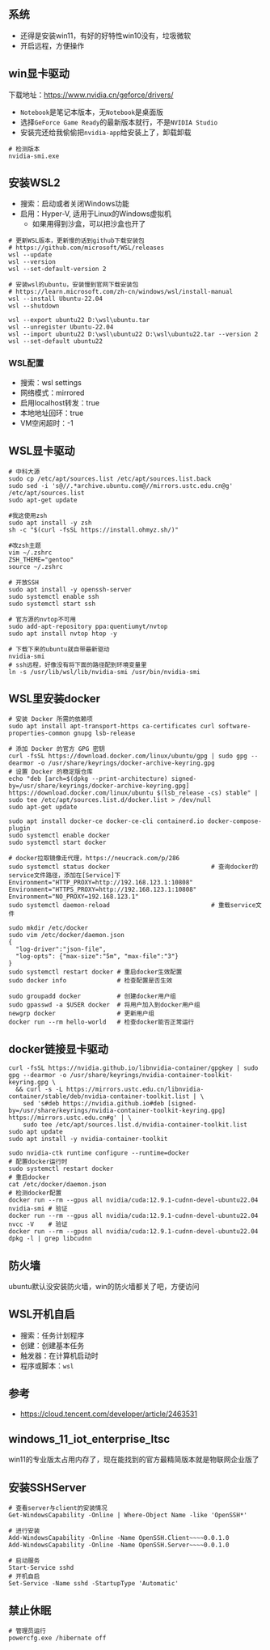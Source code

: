 ## 系统

+ 还得是安装win11，有好的好特性win10没有，垃圾微软
+ 开启远程，方便操作

## win显卡驱动

下载地址：https://www.nvidia.cn/geforce/drivers/

+ `Notebook`是笔记本版本，无`Notebook`是桌面版
+ 选择`GeForce Game Ready`的最新版本就行，不是`NVIDIA Studio`
+ 安装完还给我偷偷把`nvidia-app`给安装上了，卸载卸载

```shell
# 检测版本
nvidia-smi.exe
```

## 安装WSL2

+ 搜索：启动或者关闭Windows功能
+ 启用：Hyper-V, 适用于Linux的Windows虚拟机
    + 如果用得到沙盒，可以把沙盒也开了

```shell
# 更新WSL版本，更新慢的话到github下载安装包
# https://github.com/microsoft/WSL/releases
wsl --update
wsl --version
wsl --set-default-version 2

# 安装wsl的ubuntu，安装慢到官网下载安装包
# https://learn.microsoft.com/zh-cn/windows/wsl/install-manual
wsl --install Ubuntu-22.04
wsl --shutdown

wsl --export ubuntu22 D:\wsl\ubuntu.tar
wsl --unregister Ubuntu-22.04
wsl --import ubuntu22 D:\wsl\ubuntu22 D:\wsl\ubuntu22.tar --version 2
wsl --set-default ubuntu22
```

### WSL配置

+ 搜索：wsl settings
+ 网络模式：mirrored
+ 启用localhost转发：true
+ 本地地址回环：true
+ VM空闲超时：-1

## WSL显卡驱动

```shell
# 中科大源
sudo cp /etc/apt/sources.list /etc/apt/sources.list.back
sudo sed -i 's@//.*archive.ubuntu.com@//mirrors.ustc.edu.cn@g' /etc/apt/sources.list
sudo apt-get update
```

```shell
#我这使用zsh
sudo apt install -y zsh
sh -c "$(curl -fsSL https://install.ohmyz.sh/)"

#改zsh主题
vim ~/.zshrc
ZSH_THEME="gentoo"
source ~/.zshrc
```

```shell
# 开放SSH
sudo apt install -y openssh-server
sudo systemctl enable ssh
sudo systemctl start ssh
```

```shell
# 官方源的nvtop不可用
sudo add-apt-repository ppa:quentiumyt/nvtop
sudo apt install nvtop htop -y
```

```shell
# 下载下来的ubuntu就自带最新驱动
nvidia-smi
# ssh远程，好像没有将下面的路径配到环境变量里
ln -s /usr/lib/wsl/lib/nvidia-smi /usr/bin/nvidia-smi
```

## WSL里安装docker

```shell
# 安装 Docker 所需的依赖项
sudo apt install apt-transport-https ca-certificates curl software-properties-common gnupg lsb-release

# 添加 Docker 的官方 GPG 密钥
curl -fsSL https://download.docker.com/linux/ubuntu/gpg | sudo gpg --dearmor -o /usr/share/keyrings/docker-archive-keyring.gpg
# 设置 Docker 的稳定版仓库
echo "deb [arch=$(dpkg --print-architecture) signed-by=/usr/share/keyrings/docker-archive-keyring.gpg] https://download.docker.com/linux/ubuntu $(lsb_release -cs) stable" | sudo tee /etc/apt/sources.list.d/docker.list > /dev/null
sudo apt-get update

sudo apt install docker-ce docker-ce-cli containerd.io docker-compose-plugin
sudo systemctl enable docker
sudo systemctl start docker

# docker拉取镜像走代理，https://neucrack.com/p/286
sudo systemctl status docker                            # 查询docker的service文件路径，添加在[Service]下
Environment="HTTP_PROXY=http://192.168.123.1:10808"
Environment="HTTPS_PROXY=http://192.168.123.1:10808"
Environment="NO_PROXY=192.168.123.1"
sudo systemctl daemon-reload                            # 重载service文件

sudo mkdir /etc/docker
sudo vim /etc/docker/daemon.json
{
  "log-driver":"json-file",
  "log-opts": {"max-size":"5m", "max-file":"3"}
}
sudo systemctl restart docker # 重启docker生效配置
sudo docker info              # 检查配置是否生效

sudo groupadd docker          # 创建docker用户组
sudo gpasswd -a $USER docker  # 将用户加入到docker用户组
newgrp docker                 # 更新用户组
docker run --rm hello-world   # 检查docker能否正常运行
```

## docker链接显卡驱动

```shell
curl -fsSL https://nvidia.github.io/libnvidia-container/gpgkey | sudo gpg --dearmor -o /usr/share/keyrings/nvidia-container-toolkit-keyring.gpg \
  && curl -s -L https://mirrors.ustc.edu.cn/libnvidia-container/stable/deb/nvidia-container-toolkit.list | \
    sed 's#deb https://nvidia.github.io#deb [signed-by=/usr/share/keyrings/nvidia-container-toolkit-keyring.gpg] https://mirrors.ustc.edu.cn#g' | \
    sudo tee /etc/apt/sources.list.d/nvidia-container-toolkit.list
sudo apt update
sudo apt install -y nvidia-container-toolkit

sudo nvidia-ctk runtime configure --runtime=docker                                  # 配置docker运行时
sudo systemctl restart docker                                                       # 重启docker
cat /etc/docker/daemon.json                                                         # 检测docker配置
docker run --rm --gpus all nvidia/cuda:12.9.1-cudnn-devel-ubuntu22.04 nvidia-smi # 验证
docker run --rm --gpus all nvidia/cuda:12.9.1-cudnn-devel-ubuntu22.04 nvcc -V    # 验证
docker run --rm --gpus all nvidia/cuda:12.9.1-cudnn-devel-ubuntu22.04 dpkg -l | grep libcudnn
```

## 防火墙

ubuntu默认没安装防火墙，win的防火墙都关了吧，方便访问

## WSL开机自启

+ 搜索：任务计划程序
+ 创建：创建基本任务
+ 触发器：在计算机启动时
+ 程序或脚本：`wsl`

## 参考

+ https://cloud.tencent.com/developer/article/2463531

## windows_11_iot_enterprise_ltsc

win11的专业版太占用内存了，现在能找到的官方最精简版本就是物联网企业版了

## 安装SSHServer

```shell
# 查看server与client的安装情况
Get-WindowsCapability -Online | Where-Object Name -like 'OpenSSH*'

# 进行安装
Add-WindowsCapability -Online -Name OpenSSH.Client~~~~0.0.1.0
Add-WindowsCapability -Online -Name OpenSSH.Server~~~~0.0.1.0

# 启动服务
Start-Service sshd
# 开机自启
Set-Service -Name sshd -StartupType 'Automatic'
```

## 禁止休眠

```shell
# 管理员运行
powercfg.exe /hibernate off
```